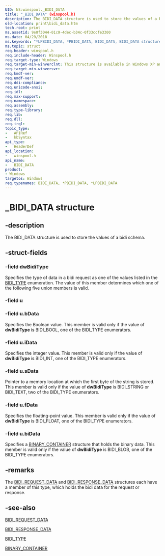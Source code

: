 ```yaml
---
UID: NS:winspool._BIDI_DATA
title: "_BIDI_DATA" (winspool.h)
description: The BIDI_DATA structure is used to store the values of a bidi schema.
old-location: print\bidi_data.htm
tech.root: print
ms.assetid: 9e0f3044-01c0-4dec-b34c-0f33ccfe3300
ms.date: 04/20/2018
ms.keywords: "*LPBIDI_DATA, *PBIDI_DATA, BIDI_DATA, BIDI_DATA structure [Print Devices], LPBIDI_DATA, LPBIDI_DATA structure pointer [Print Devices], PBIDI_DATA, PBIDI_DATA structure pointer [Print Devices], _BIDI_DATA, print.bidi_data, spoolfnc_6e6c0bc2-88f6-43ab-8183-42ee1a91e593.xml, winspool/BIDI_DATA, winspool/LPBIDI_DATA, winspool/PBIDI_DATA"
ms.topic: struct
req.header: winspool.h
req.include-header: Winspool.h
req.target-type: Windows
req.target-min-winverclnt: This structure is available in Windows XP and later.
req.target-min-winversvr: 
req.kmdf-ver: 
req.umdf-ver: 
req.ddi-compliance: 
req.unicode-ansi: 
req.idl: 
req.max-support: 
req.namespace: 
req.assembly: 
req.type-library: 
req.lib: 
req.dll: 
req.irql: 
topic_type:
-	APIRef
-	kbSyntax
api_type:
-	HeaderDef
api_location:
-	winspool.h
api_name:
-	BIDI_DATA
product:
- Windows
targetos: Windows
req.typenames: BIDI_DATA, *PBIDI_DATA, *LPBIDI_DATA
---
```


# _BIDI_DATA structure


## -description


The BIDI_DATA structure is used to store the values of a bidi schema.


## -struct-fields




### -field dwBidiType

Specifies the type of data in a bidi request as one of the values listed in the <a href="https://msdn.microsoft.com/library/windows/hardware/ff545211">BIDI_TYPE</a> enumeration. The value of this member determines which one of the following five union members is valid.


### -field u


### -field u.bData

Specifies the Boolean value. This member is valid only if the value of <b>dwBidiType</b> is BIDI_BOOL, one of the BIDI_TYPE enumerators.


### -field u.iData

Specifies the integer value. This member is valid only if the value of <b>dwBidiType</b> is BIDI_INT, one of the BIDI_TYPE enumerators.


### -field u.sData

Pointer to a memory location at which the first byte of the string is stored. This member is valid only if the value of <b>dwBidiType</b> is BIDI_STRING or BIDI_TEXT, two of the BIDI_TYPE enumerators.


### -field u.fData

Specifies the floating-point value. This member is valid only if the value of <b>dwBidiType</b> is BIDI_FLOAT, one of the BIDI_TYPE enumerators.


### -field u.biData

Specifies a <a href="https://msdn.microsoft.com/library/windows/hardware/ff545212">BINARY_CONTAINER</a> structure that holds the binary data. This member is valid only if the value of <b>dwBidiType</b> is BIDI_BLOB, one of the BIDI_TYPE enumerators.


## -remarks



The <a href="https://msdn.microsoft.com/library/windows/hardware/ff545196">BIDI_REQUEST_DATA</a> and <a href="https://msdn.microsoft.com/library/windows/hardware/ff545204">BIDI_RESPONSE_DATA</a> structures each have a member of this type, which holds the bidi data for the request or response.




## -see-also




<a href="https://msdn.microsoft.com/library/windows/hardware/ff545196">BIDI_REQUEST_DATA</a>



<a href="https://msdn.microsoft.com/library/windows/hardware/ff545204">BIDI_RESPONSE_DATA</a>



<a href="https://msdn.microsoft.com/library/windows/hardware/ff545211">BIDI_TYPE</a>



<a href="https://msdn.microsoft.com/library/windows/hardware/ff545212">BINARY_CONTAINER</a>
 

 

